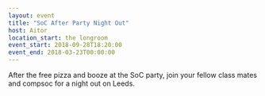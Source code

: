 ```yaml
---
layout: event
title: "SoC After Party Night Out"
host: Aitor
location_start: the longroom
event_start: 2018-09-28T18:20:00
event_end: 2018-03-23T00:00:00
---
```


After the free pizza and booze at the SoC party, join your fellow class mates and compsoc for a night out on Leeds.
